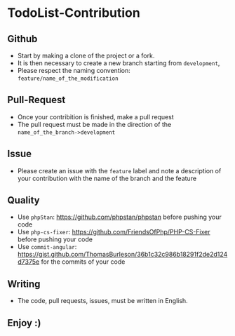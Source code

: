 TodoList-Contribution
========================


Github
--------------
- Start by making a clone of the project or a fork.
- It is then necessary to create a new branch starting from ``` development ```, 
- Please respect the naming convention: ``` feature/name_of_the_modification ```

Pull-Request
--------------
- Once your contribition is finished, make a pull request
- The pull request must be made in the direction of the  ``` name_of_the_branch->development ```

Issue
--------------
- Please create an issue with the ``` feature ``` label and note a description of your contribution with the name
of the branch and the feature

Quality
--------------
- Use ``` phpStan ```:  https://github.com/phpstan/phpstan  before pushing your code
- Use ``` php-cs-fixer ```: https://github.com/FriendsOfPhp/PHP-CS-Fixer  before pushing your code
- Use ``` commit-angular ```: https://gist.github.com/ThomasBurleson/36b1c32c986b18291f2de2d124d7375e for the commits of your code

Writing
--------------
- The code, pull requests, issues, must be written in English.

Enjoy :)
--------------